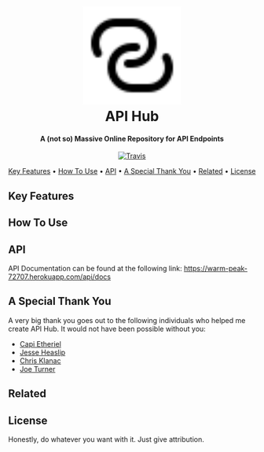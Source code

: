 <h1 align="center"> 
  <br>
  <a href="https://warm-peak-72707.herokuapp.com/">
    <img src="./client/src/style/icons/icon-link.svg" width="200" height="200">
  </a>
  <br>
  API Hub
  <br>
</h1>

<h4 align="center">
  A (not so) Massive Online Repository for API Endpoints
</h4>

<p align="center">
  <a href="https://warm-peak-72707.herokuapp.com/">
    <img src="https://travis-ci.org/johnatspreadstreet/react-capstone.svg?branch=master"
         alt="Travis">
  </a>
</p>

<p align="center">
  <a href="#key-features">Key Features</a> •
  <a href="#how-to-use">How To Use</a> •
  <a href="#download">API</a> •
  <a href="#credits">A Special Thank You</a> •
  <a href="#related">Related</a> •
  <a href="#license">License</a>
</p>

## Key Features

## How To Use

## API
API Documentation can be found at the following link: https://warm-peak-72707.herokuapp.com/api/docs

## A Special Thank You
A very big thank you goes out to the following individuals who helped me create API Hub. It would not have been possible without you:

- [Capi Etheriel](https://github.com/barraponto)
- [Jesse Heaslip](https://github.com/funador)
- [Chris Klanac](https://github.com/cklanac)
- [Joe Turner](https://github.com/oampo)

## Related

## License
Honestly, do whatever you want with it. Just give attribution.